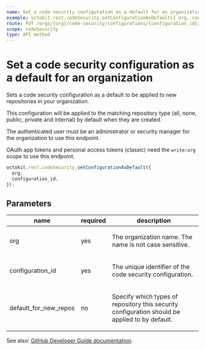 ```yaml
---
name: Set a code security configuration as a default for an organization
example: octokit.rest.codeSecurity.setConfigurationAsDefault({ org, configuration_id })
route: PUT /orgs/{org}/code-security/configurations/{configuration_id}/defaults
scope: codeSecurity
type: API method
---
```


# Set a code security configuration as a default for an organization

Sets a code security configuration as a default to be applied to new repositories in your organization.

This configuration will be applied to the matching repository type (all, none, public, private and internal) by default when they are created.

The authenticated user must be an administrator or security manager for the organization to use this endpoint.

OAuth app tokens and personal access tokens (classic) need the `write:org` scope to use this endpoint.

```js
octokit.rest.codeSecurity.setConfigurationAsDefault({
  org,
  configuration_id,
});
```

## Parameters

<table>
  <thead>
    <tr>
      <th>name</th>
      <th>required</th>
      <th>description</th>
    </tr>
  </thead>
  <tbody>
    <tr><td>org</td><td>yes</td><td>

The organization name. The name is not case sensitive.

</td></tr>
<tr><td>configuration_id</td><td>yes</td><td>

The unique identifier of the code security configuration.

</td></tr>
<tr><td>default_for_new_repos</td><td>no</td><td>

Specify which types of repository this security configuration should be applied to by default.

</td></tr>
  </tbody>
</table>

See also: [GitHub Developer Guide documentation](https://docs.github.com/rest/code-security/configurations#set-a-code-security-configuration-as-a-default-for-an-organization).
